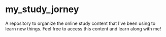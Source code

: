 # my_study_jorney
A repository to organize the online study content that I've been using to learn new things.  Feel free to access this content and learn along with me!
